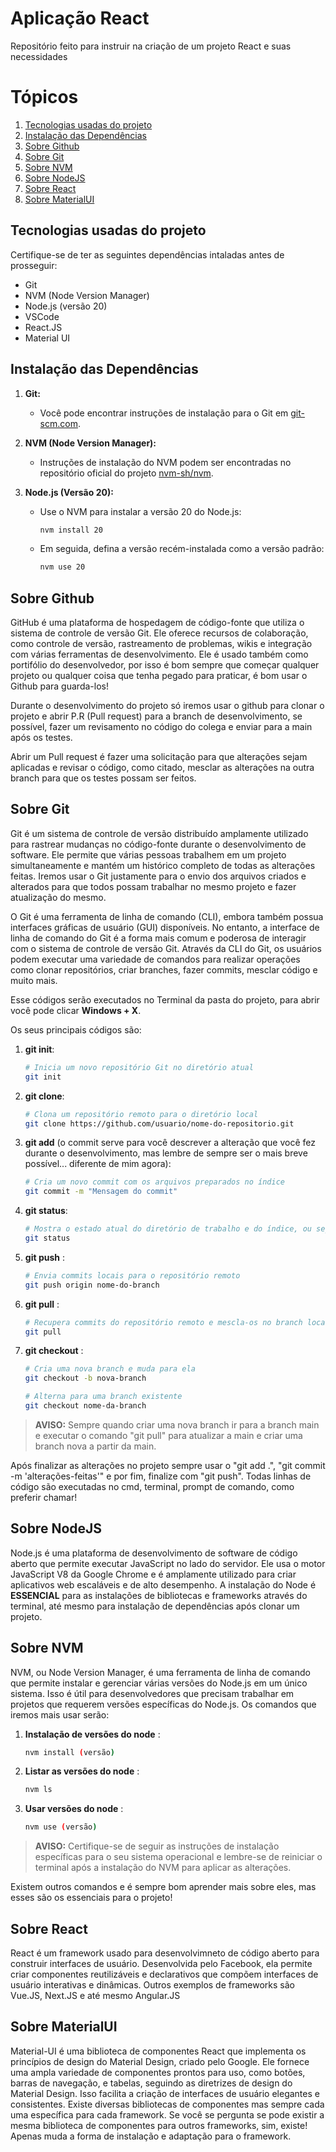 # Aplicação React
Repositório feito para instruir na criação de um projeto React e suas necessidades

# Tópicos
1. [Tecnologias usadas do projeto](#tecnologias-usadas-do-projeto)
2. [Instalação das Dependências](#instalação-das-dependências)
3. [Sobre Github](#sobre-github)
4. [Sobre Git](#sobre-git)
5. [Sobre NVM](#sobre-nvm)
6. [Sobre NodeJS](#sobre-nodejs)
7. [Sobre React](#sobre-react)
8. [Sobre MaterialUI](#sobre-materialui)


## Tecnologias usadas do projeto
Certifique-se de ter as seguintes dependências intaladas antes de prosseguir:

- Git
- NVM (Node Version Manager)
- Node.js (versão 20)
- VSCode
- React.JS
- Material UI

## Instalação das Dependências

1. **Git:**
   - Você pode encontrar instruções de instalação para o Git em [git-scm.com](https://git-scm.com/).

2. **NVM (Node Version Manager):**
   - Instruções de instalação do NVM podem ser encontradas no repositório oficial do projeto [nvm-sh/nvm](https://github.com/coreybutler/nvm-windows/releases).

3. **Node.js (Versão 20):**
   - Use o NVM para instalar a versão 20 do Node.js:
     ```bash
     nvm install 20
     ```
   - Em seguida, defina a versão recém-instalada como a versão padrão:
     ```bash
     nvm use 20
     ```
 

## Sobre Github
GitHub é uma plataforma de hospedagem de código-fonte que utiliza o sistema de controle de versão Git. Ele oferece recursos de colaboração, como controle de versão, rastreamento de problemas, wikis e integração com várias ferramentas de desenvolvimento. Ele é usado também como portifólio do desenvolvedor, por isso é bom sempre que começar qualquer projeto ou qualquer coisa que tenha pegado para praticar, é bom usar o Github para guarda-los!

Durante o desenvolvimento do projeto só iremos usar o github para clonar o projeto e abrir P.R (Pull request) para a branch de desenvolvimento, se possível, fazer um revisamento no código do colega e enviar para a main após os testes.

Abrir um Pull request é fazer uma solicitação para que alterações sejam aplicadas e revisar o código, como citado, mesclar as alterações na outra branch para que os testes possam ser feitos.

## Sobre Git
Git é um sistema de controle de versão distribuído amplamente utilizado para rastrear mudanças no código-fonte durante o desenvolvimento de software. Ele permite que várias pessoas trabalhem em um projeto simultaneamente e mantém um histórico completo de todas as alterações feitas. Iremos usar o Git justamente para o envio dos arquivos criados e alterados para que todos possam trabalhar no mesmo projeto e fazer atualização do mesmo. 

O Git é uma ferramenta de linha de comando (CLI), embora também possua interfaces gráficas de usuário (GUI) disponíveis. No entanto, a interface de linha de comando do Git é a forma mais comum e poderosa de interagir com o sistema de controle de versão Git. Através da CLI do Git, os usuários podem executar uma variedade de comandos para realizar operações como clonar repositórios, criar branches, fazer commits, mesclar código e muito mais.

Esse códigos serão executados no Terminal da pasta do projeto, para abrir você pode clicar **Windows + X**.

Os seus principais códigos são:
1. **git init**:
   ```bash
   # Inicia um novo repositório Git no diretório atual
   git init
   ```
2. **git clone**:
   ```bash
   # Clona um repositório remoto para o diretório local
   git clone https://github.com/usuario/nome-do-repositorio.git
   ```
3. **git add** (o commit serve para você descrever a alteração que você fez durante o desenvolvimento, mas lembre de sempre ser o mais breve possível... diferente de mim agora):
   ```bash
   # Cria um novo commit com os arquivos preparados no índice
   git commit -m "Mensagem do commit"
   ```
4. **git status**:
   ```bash
   # Mostra o estado atual do diretório de trabalho e do índice, ou seja, o que foi adicionado ou não.
   git status
   ```
5. **git push** :
   ```bash
   # Envia commits locais para o repositório remoto
   git push origin nome-do-branch
   ```
6. **git pull** :
   ```bash
   # Recupera commits do repositório remoto e mescla-os no branch local, ou seja, puxa todas as atualizações mais recentes. Isso facilita não ter conflitos na hora de juntar as branch's
   git pull
   ```
7. **git checkout** :
   ```bash
   # Cria uma nova branch e muda para ela
   git checkout -b nova-branch

   # Alterna para uma branch existente
   git checkout nome-da-branch
   ```

> **AVISO:** Sempre quando criar uma nova branch ir para a branch main e executar o comando "git pull" para atualizar a main e criar uma branch nova a partir da main.

Após finalizar as alterações no projeto sempre usar o "git add .", "git commit -m 'alterações-feitas'" e por fim, finalize com "git push".
Todas linhas de código são executadas no cmd, terminal, prompt de comando, como preferir chamar!


## Sobre NodeJS
Node.js é uma plataforma de desenvolvimento de software de código aberto que permite executar JavaScript no lado do servidor. Ele usa o motor JavaScript V8 da Google Chrome e é amplamente utilizado para criar aplicativos web escaláveis e de alto desempenho.
A instalação do Node é **ESSENCIAL** para as instalações de bibliotecas e frameworks através do terminal, até mesmo para instalação de dependências após clonar um projeto.

## Sobre NVM
NVM, ou Node Version Manager, é uma ferramenta de linha de comando que permite instalar e gerenciar várias versões do Node.js em um único sistema. Isso é útil para desenvolvedores que precisam trabalhar em projetos que requerem versões específicas do Node.js.
Os comandos que iremos mais usar serão:

1. **Instalação de versões do node** :
   ```bash
   nvm install (versão)
   ```

2. **Listar as versões do node** :
   ```bash
   nvm ls
   ```

3. **Usar versões do node** :
   ```bash
   nvm use (versão)
   ```

> **AVISO:** Certifique-se de seguir as instruções de instalação específicas para o seu sistema operacional e lembre-se de reiniciar o terminal após a instalação do NVM para aplicar as alterações.
   
Existem outros comandos e é sempre bom aprender mais sobre eles, mas esses são os essenciais para o projeto!


## Sobre React
React é um framework usado para desenvolvimneto de código aberto para construir interfaces de usuário. Desenvolvida pelo Facebook, ela permite criar componentes reutilizáveis e declarativos que compõem interfaces de usuário interativas e dinâmicas. Outros exemplos de frameworks são Vue.JS, Next.JS e até mesmo Angular.JS


## Sobre MaterialUI
Material-UI é uma biblioteca de componentes React que implementa os princípios de design do Material Design, criado pelo Google. Ele fornece uma ampla variedade de componentes prontos para uso, como botões, barras de navegação, e tabelas, seguindo as diretrizes de design do Material Design. Isso facilita a criação de interfaces de usuário elegantes e consistentes.
Existe diversas bibliotecas de componentes mas sempre cada uma específica para cada framework. Se você se pergunta se pode existir a mesma biblioteca de componentes para outros frameworks, sim, existe! Apenas muda a forma de instalação e adaptação para o framework.
